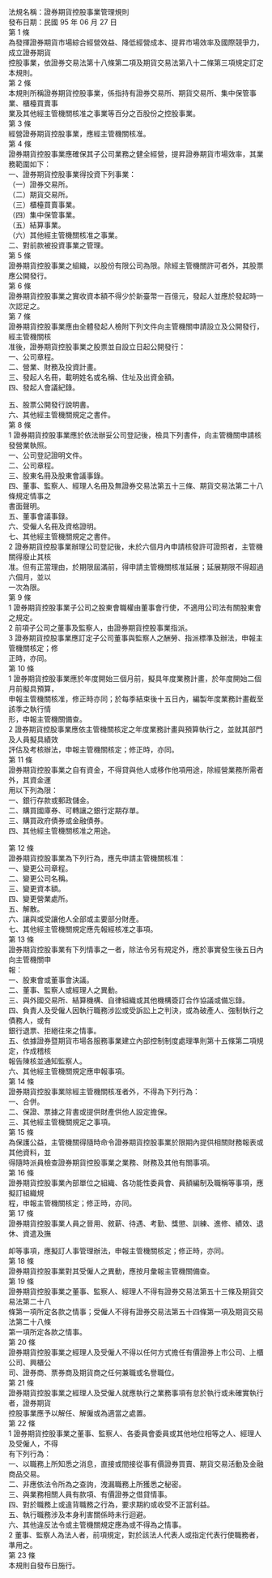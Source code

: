 法規名稱：證券期貨控股事業管理規則  
發布日期：民國 95 年 06 月 27 日  
第 1 條  
為發揮證券期貨市場綜合經營效益、降低經營成本、提昇市場效率及國際競爭力，成立證券期貨  
控股事業，依證券交易法第十八條第二項及期貨交易法第八十二條第三項規定訂定本規則。  
第 2 條  
本規則所稱證券期貨控股事業，係指持有證券交易所、期貨交易所、集中保管事業、櫃檯買賣事  
業及其他經主管機關核准之事業等百分之百股份之控股事業。  
第 3 條  
經營證券期貨控股事業，應經主管機關核准。  
第 4 條  
證券期貨控股事業應確保其子公司業務之健全經營，提昇證券期貨市場效率，其業務範圍如下：  
一、證券期貨控股事業得投資下列事業：  
（一）證券交易所。  
（二）期貨交易所。  
（三）櫃檯買賣事業。  
（四）集中保管事業。  
（五）結算事業。  
（六）其他經主管機關核准之事業。  
二、對前款被投資事業之管理。  
第 5 條  
證券期貨控股事業之組織，以股份有限公司為限。除經主管機關許可者外，其股票應公開發行。  
第 6 條  
證券期貨控股事業之實收資本額不得少於新臺幣一百億元，發起人並應於發起時一次認足之。  
第 7 條  
證券期貨控股事業應由全體發起人檢附下列文件向主管機關申請設立及公開發行，經主管機關核  
准後，證券期貨控股事業之股票並自設立日起公開發行：  
一、公司章程。  
二、營業、財務及投資計畫。  
三、發起人名冊，載明姓名或名稱、住址及出資金額。  
四、發起人會議紀錄。  


五、股票公開發行說明書。  
六、其他經主管機關規定之書件。  
第 8 條  
1 證券期貨控股事業應於依法辦妥公司登記後，檢具下列書件，向主管機關申請核發營業執照。  
一、公司登記證明文件。  
二、公司章程。  
三、股東名冊及股東會議事錄。  
四、董事、監察人、經理人名冊及無證券交易法第五十三條、期貨交易法第二十八條規定情事之  
書面聲明。  
五、董事會議事錄。  
六、受僱人名冊及資格證明。  
七、其他經主管機關規定之書件。  
2 證券期貨控股事業辦理公司登記後，未於六個月內申請核發許可證照者，主管機關得廢止其核  
准。但有正當理由，於期限屆滿前，得申請主管機關核准延展；延展期限不得超過六個月，並以  
一次為限。  
第 9 條  
1 證券期貨控股事業子公司之股東會職權由董事會行使，不適用公司法有關股東會之規定。  
2 前項子公司之董事及監察人，由證券期貨控股事業指派。  
3 證券期貨控股事業應訂定子公司董事與監察人之酬勞、指派標準及辦法，申報主管機關核定；修  
正時，亦同。  
第 10 條  
1 證券期貨控股事業應於年度開始三個月前，擬具年度業務計畫，於年度開始二個月前擬具預算，  
申報主管機關核准，修正時亦同；於每季結束後十五日內，編製年度業務計畫截至該季之執行情  
形，申報主管機關備查。  
2 證券期貨控股事業應依主管機關核定之年度業務計畫與預算執行之，並就其部門及人員擬具績效  
評估及考核辦法，申報主管機關核定；修正時，亦同。  
第 11 條  
證券期貨控股事業之自有資金，不得貸與他人或移作他項用途，除經營業務所需者外，其資金運  
用以下列為限：  
一、銀行存款或郵政儲金。  
二、購買國庫券、可轉讓之銀行定期存單。  
三、購買政府債券或金融債券。  
四、其他經主管機關核准之用途。  


第 12 條  
證券期貨控股事業為下列行為，應先申請主管機關核准：  
一、變更公司章程。  
二、變更公司名稱。  
三、變更資本額。  
四、變更營業處所。  
五、解散。  
六、讓與或受讓他人全部或主要部分財產。  
七、其他經主管機關規定應先報經核准之事項。  
第 13 條  
證券期貨控股事業有下列情事之一者，除法令另有規定外，應於事實發生後五日內向主管機關申  
報：  
一、股東會或董事會決議。  
二、董事、監察人或經理人之異動。  
三、與外國交易所、結算機構、自律組織或其他機構簽訂合作協議或備忘錄。  
四、負責人及受僱人因執行職務涉訟或受訴訟上之判決，或為破產人、強制執行之債務人，或有  
銀行退票、拒絕往來之情事。  
五、依據證券暨期貨市場各服務事業建立內部控制制度處理準則第十五條第二項規定，作成稽核  
報告陳核並通知監察人。  
六、其他經主管機關規定應申報事項。  
第 14 條  
證券期貨控股事業除經主管機關核准者外，不得為下列行為：  
一、合併。  
二、保證、票據之背書或提供財產供他人設定擔保。  
三、其他經主管機關規定之事項。  
第 15 條  
為保護公益，主管機關得隨時命令證券期貨控股事業於限期內提供相關財務報表或其他資料，並  
得隨時派員檢查證券期貨控股事業之業務、財務及其他有關事項。  
第 16 條  
證券期貨控股事業內部單位之組織、各功能性委員會、員額編制及職稱等事項，應擬訂組織規  
程，申報主管機關核定；修正時，亦同。  
第 17 條  
證券期貨控股事業人員之晉用、敘薪、待遇、考勤、獎懲、訓練、進修、績效、退休、資遣及撫  


卹等事項，應擬訂人事管理辦法，申報主管機關核定；修正時，亦同。  
第 18 條  
證券期貨控股事業對其受僱人之異動，應按月彙報主管機關備查。  
第 19 條  
證券期貨控股事業之董事、監察人、經理人不得有證券交易法第五十三條及期貨交易法第二十八  
條第一項所定各款之情事；受僱人不得有證券交易法第五十四條第一項及期貨交易法第二十八條  
第一項所定各款之情事。  
第 20 條  
證券期貨控股事業之經理人及受僱人不得以任何方式擔任有價證券上市公司、上櫃公司、興櫃公  
司、證券商、票券商及期貨商之任何兼職或名譽職位。  
第 21 條  
證券期貨控股事業之經理人及受僱人就應執行之業務事項有怠於執行或未確實執行者，證券期貨  
控股事業應予以解任、解僱或為適當之處置。  
第 22 條  
1 證券期貨控股事業之董事、監察人、各委員會委員或其他地位相等之人、經理人及受僱人，不得  
有下列行為：  
一、以職務上所知悉之消息，直接或間接從事有價證券買賣、期貨交易活動及金融商品交易。  
二、非應依法令所為之查詢，洩漏職務上所獲悉之秘密。  
三、與業務相關人員有款項、有價證券之借貸情事。  
四、對於職務上或違背職務之行為，要求期約或收受不正當利益。  
五、執行職務涉及本身利害關係時未行迴避。  
六、其他違反法令或主管機關規定應為或不得為之情事。  
2 董事、監察人為法人者，前項規定，對於該法人代表人或指定代表行使職務者，準用之。  
第 23 條  
本規則自發布日施行。  


